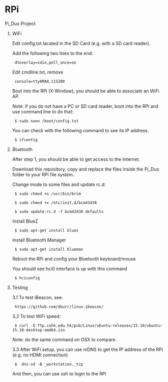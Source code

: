 # RPi


Pi_Duo Project


1. WiFi

	Edit config.txt lacated in the SD Card (e.g. with a SD card reader).

	Add the following two lines to the end:

    	dtoverlay=sdio,poll_once=on

	Edit cmdline.txt, remove
  
		console=ttyAMA0,115200

	Boot into the RPi (X-Window), you should be able to associate an WiFi AP.

	Note: if you do not have a PC or SD card reader, boot into the RPi and use command line to do that:

		$ sudo nano /boot/config.txt

	You can check with the following command to see its IP address.

		$ ifconfig


2. Bluetooth

	After step 1, you should be able to get access to the Internet.
  
	Download this repository, copy and replace the files inside the Pi_Duo folder to your RPi file system.

	Change mode to some files and update rc.d:
  
		$ sudo chmod +x /usr/bin/brcm

		$ sudo chmod +x /etc/init.d/bcm43438
  
		$ sudo update-rc.d -f bcm43438 defaults

	Install BlueZ

		$ sudo apt-get install bluez

	Install Bluetooth Manager

		$ sudo apt-get install blueman

	Reboot the RPi and config your Bluetooth keyboard/mouse 

	You should see hci0 interface is up with this command
  
		$ hciconfig


3. Testing

	3.1 To test iBeacon, see:
  
    	https://github.com/dburr/linux-ibeacon/
  
	3.2 To test WiFi speed:

		$ curl -O ftp.cuhk.edu.hk/pub/Linux/ubuntu-releases/15.10/ubuntu-15.10-desktop-amd64.iso

	Note: do the same command on OSX to compare.
    
	3.3 After WiFi setup, you can use mDNS to get the IP address of the RPi (e.g. no HDMI connection)
  
		$  dns-sd -B _workstation._tcp
    
	And then, you can use ssh to login to the RPi
    
  
